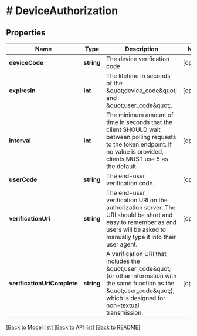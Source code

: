 # # DeviceAuthorization

## Properties

Name | Type | Description | Notes
------------ | ------------- | ------------- | -------------
**deviceCode** | **string** | The device verification code. | [optional]
**expiresIn** | **int** | The lifetime in seconds of the \&quot;device_code\&quot; and \&quot;user_code\&quot;. | [optional]
**interval** | **int** | The minimum amount of time in seconds that the client SHOULD wait between polling requests to the token endpoint.  If no value is provided, clients MUST use 5 as the default. | [optional]
**userCode** | **string** | The end-user verification code. | [optional]
**verificationUri** | **string** | The end-user verification URI on the authorization server.  The URI should be short and easy to remember as end users will be asked to manually type it into their user agent. | [optional]
**verificationUriComplete** | **string** | A verification URI that includes the \&quot;user_code\&quot; (or other information with the same function as the \&quot;user_code\&quot;), which is designed for non-textual transmission. | [optional]

[[Back to Model list]](../../README.md#models) [[Back to API list]](../../README.md#endpoints) [[Back to README]](../../README.md)
